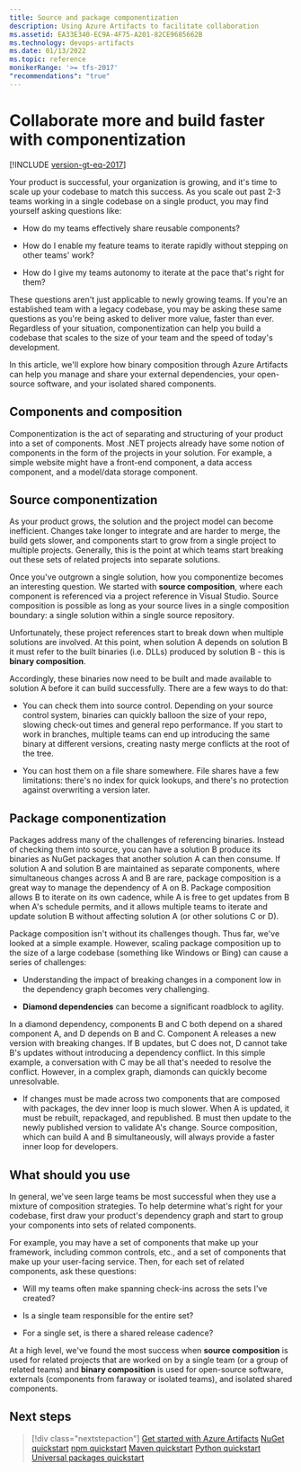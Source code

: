 ```yaml
---
title: Source and package componentization
description: Using Azure Artifacts to facilitate collaboration
ms.assetid: EA33E340-EC9A-4F75-A201-82CE9685662B
ms.technology: devops-artifacts
ms.date: 01/13/2022
ms.topic: reference
monikerRange: '>= tfs-2017'
"recommendations": "true"
---
```


# Collaborate more and build faster with componentization

[!INCLUDE [version-gt-eq-2017](../includes/version-gt-eq-2017.md)]

Your product is successful, your organization is growing, and it's time to scale up your codebase to match this success. As you scale out past 2-3 teams working in a single codebase on a single product, you may find yourself asking questions like:

- How do my teams effectively share reusable components?

- How do I enable my feature teams to iterate rapidly without stepping on other teams' work?

- How do I give my teams autonomy to iterate at the pace that's right for them?

These questions aren't just applicable to newly growing teams. If you're an established team with a legacy codebase, you may be asking these same questions as you're being asked to deliver more value, faster than ever. Regardless of your situation, componentization can help you build a codebase that scales to the size of your team and the speed of today's development.

In this article, we'll explore how binary composition through Azure Artifacts can help you manage and share your external dependencies, your open-source software, and your isolated shared components.

## Components and composition

Componentization is the act of separating and structuring of your product into a set of components. Most .NET projects already have some notion of components in the form of the projects in your solution. For example, a simple website might have a front-end component, a data access component, and a model/data storage component.

## Source componentization

As your product grows, the solution and the project model can become inefficient. Changes take longer to integrate and are harder to merge, the build gets slower, and components start to grow from a single project to multiple projects. Generally, this is the point at which teams start breaking out these sets of related projects into separate solutions.

Once you've outgrown a single solution, how you componentize becomes an interesting question. We started with **source composition**, where each component is referenced via a project reference in Visual Studio. Source composition is possible as long as your source lives in a single composition boundary: a single solution within a single source repository.

Unfortunately, these project references start to break down when multiple solutions are involved. At this point, when solution A depends on solution B it must refer to the built binaries (i.e. DLLs) produced by solution B - this is **binary composition**.

Accordingly, these binaries now need to be built and made available to solution A before it can build successfully. There are a few ways to do that:

- You can check them into source control. Depending on your source control system, binaries can quickly balloon the size of your repo, slowing check-out times and general repo performance. If you start to work in branches, multiple teams can end up introducing the same binary at different versions, creating nasty merge conflicts at the root of the tree.

- You can host them on a file share somewhere. File shares have a few limitations: there's no index for quick lookups, and there's no protection against overwriting a version later.

## Package componentization

Packages address many of the challenges of referencing binaries. Instead of checking them into source, you can have a solution B produce its binaries as NuGet packages that another solution A can then consume. If solution A and solution B are maintained as separate components, where simultaneous changes across A and B are rare, package composition is a great way to manage the dependency of A on B. Package composition allows B to iterate on its own cadence, while A is free to get updates from B when A's schedule permits, and it allows multiple teams to iterate and update solution B without affecting solution A (or other solutions C or D).

Package composition isn't without its challenges though. Thus far, we've looked at a simple example. However, scaling package composition up to the size of a large codebase (something like Windows or Bing) can cause a series of challenges:

- Understanding the impact of breaking changes in a component low in the dependency graph becomes very challenging.

- **Diamond dependencies** can become a significant roadblock to agility.

In a diamond dependency, components B and C both depend on a shared component A, and D depends on B and C.
Component A releases a new version with breaking changes. If B updates, but C does not, D cannot take B's updates without introducing a dependency conflict.
In this simple example, a conversation with C may be all that's needed to resolve the conflict. However, in a complex graph, diamonds can quickly become unresolvable.

- If changes must be made across two components that are composed with packages, the dev inner loop is much slower. When A is updated, it must be rebuilt, repackaged, and republished.
B must then update to the newly published version to validate A's change. Source composition, which can build A and B simultaneously, will always provide a faster inner loop for developers.

## What should you use

In general, we've seen large teams be most successful when they use a mixture of composition strategies. To help determine what's right for your codebase, first draw your product's dependency graph and start to group your components into sets of related components.

For example, you may have a set of components that make up your framework, including common controls, etc., and a set of components that make up your user-facing service.
Then, for each set of related components, ask these questions:

- Will my teams often make spanning check-ins across the sets I've created?

- Is a single team responsible for the entire set?

- For a single set, is there a shared release cadence?

At a high level, we've found the most success when **source composition** is used for related projects that are worked on by a single team (or a group of related teams) and **binary composition** is used for open-source software, externals (components from faraway or isolated teams), and isolated shared components.

## Next steps

> [!div class="nextstepaction"]
> [Get started with Azure Artifacts](start-using-azure-artifacts.md)
> [NuGet quickstart](get-started-nuget.md)
> [npm quickstart](get-started-npm.md)
> [Maven quickstart](get-started-maven.md)
> [Python quickstart](quickstarts/python-packages.md)
> [Universal packages quickstart](quickstarts/universal-packages.md)
